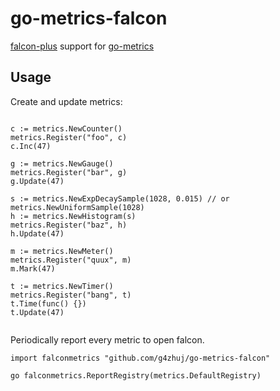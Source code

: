 # go-metrics-falcon
[falcon-plus](https://github.com/open-falcon/falcon-plus) support for [go-metrics](https://github.com/rcrowley/go-metrics)


## Usage

Create and update metrics:

```

c := metrics.NewCounter()
metrics.Register("foo", c)
c.Inc(47)

g := metrics.NewGauge()
metrics.Register("bar", g)
g.Update(47)

s := metrics.NewExpDecaySample(1028, 0.015) // or metrics.NewUniformSample(1028)
h := metrics.NewHistogram(s)
metrics.Register("baz", h)
h.Update(47)

m := metrics.NewMeter()
metrics.Register("quux", m)
m.Mark(47)

t := metrics.NewTimer()
metrics.Register("bang", t)
t.Time(func() {})
t.Update(47)


```

Periodically report every metric to open falcon.
```
import falconmetrics "github.com/g4zhuj/go-metrics-falcon"

go falconmetrics.ReportRegistry(metrics.DefaultRegistry)
```
